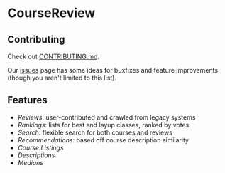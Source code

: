 # CourseReview
Contributing
------------
Check out <a href="https://github.com/layuplist/layup-list/blob/master/CONTRIBUTING.md">CONTRIBUTING.md</a>.

Our <a href="./issues">issues</a> page has some ideas for buxfixes and feature improvements (though you aren't limited to this list).

Features
--------
* *Reviews*: user-contributed and crawled from legacy systems
* *Rankings*: lists for best and layup classes, ranked by votes
* *Search*: flexible search for both courses and reviews
* *Recommendations*: based off course description similarity
* *Course Listings*
* *Descriptions*
* *Medians*
